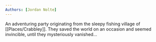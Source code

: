 ```yaml
---
Authors: [Jordan Nolte]
---
```


An adventuring party originating from the sleepy fishing village of [[Places/Crabbley]]. They saved the world on an occasion and seemed invincible, until they mysteriously vanished…
